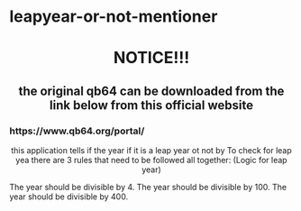 # leapyear-or-not-mentioner
<h1 align = center> NOTICE!!! </h1>
<h2 align = center> the original qb64 can be downloaded from the link below from this official website </h1>
<h3 align = left> https://www.qb64.org/portal/ </h3>

<p align = center> this application tells if the year if it is a leap year ot not by
  To check for leap yea there are 3 rules that need to be followed all together:
(Logic for leap year)

The year should be divisible by 4.
The year should be divisible by 100.
The year should be divisible by 400.</p>
